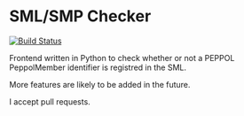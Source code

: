 # SML/SMP Checker


[![Build Status](https://travis-ci.org/rikribbers/smpchecker.svg?branch=master)](https://travis-ci.org/rikribbers/smpchecker)

Frontend written in Python to check whether or not a PEPPOL PeppolMember identifier is registred in the SML.

More features are likely to be added in the future.

I accept pull requests.

